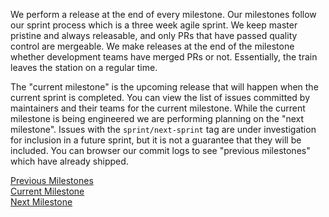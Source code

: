 We perform a release at the end of every milestone. Our milestones follow our sprint process which is a three week agile sprint. We keep master pristine and always releasable, and only PRs that have passed quality control are mergeable. We make releases at the end of the milestone whether development teams have merged PRs or not. Essentially, the train leaves the station on a regular time.

The "current milestone" is the upcoming release that will happen when the current sprint is completed. You can view the list of issues committed by maintainers and their teams for the current milestone. While the current milestone is being engineered we are performing planning on the "next milestone". Issues with the `sprint/next-sprint` tag are under investigation for inclusion in a future sprint, but it is not a guarantee that they will be included. You can browser our commit logs to see "previous milestones" which have already shipped.

[Previous Milestones](https://github.com/eclipse/che/milestones?state=closed)  
[Current Milestone](https://github.com/eclipse/che/issues?q=is%3Aopen+is%3Aissue+label%3Asprint%2Fcurrent-sprint)  
[Next Milestone](https://github.com/eclipse/che/issues?q=is%3Aopen+is%3Aissue+label%3Asprint%2Fnext-sprint)  
